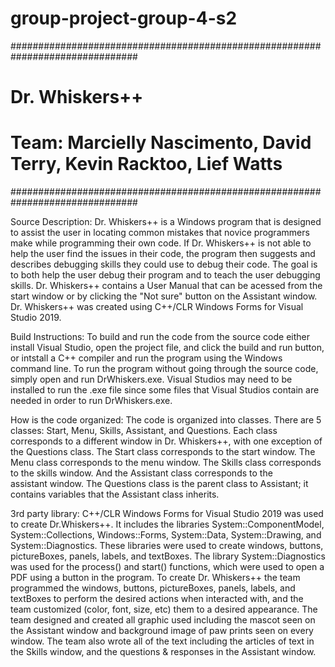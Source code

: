 # group-project-group-4-s2

###############################################################################
#     Dr. Whiskers++                                                          #
#     Team: Marcielly Nascimento, David Terry, Kevin Racktoo, Lief Watts      #
###############################################################################

Source Description:
  Dr. Whiskers++ is a Windows program that is designed to assist the user in locating common mistakes that novice programmers make while 
  programming their own code. If Dr. Whiskers++ is not able to help the user find the issues in their code, the program then suggests
  and describes debugging skills they could use to debug their code. The goal is to both help the user debug their program and to teach
  the user debugging skills. Dr. Whiskers++ contains a User Manual that can be acessed from the start window or by clicking the "Not sure"
  button on the Assistant window. Dr. Whiskers++ was created using C++/CLR Windows Forms for Visual Studio 2019.
  
  
Build Instructions:
  To build and run the code from the source code either install Visual Studio, open the project file, and click the build and run button, or 
  intstall a C++ compiler and run the program using the Windows command line. To run the program without going through the source code, 
  simply open and run DrWhiskers.exe. Visual Studios may need to be installed to run the .exe file since some files that Visual Studios contain 
  are needed in order to run DrWhiskers.exe. 
  
How is the code organized:
  The code is organized into classes. There are 5 classes: Start, Menu, Skills, Assistant, and Questions. Each class corresponds to a 
  different window in Dr. Whiskers++, with one exception of the Questions class. The Start class corresponds to the start window. The Menu 
  class corresponds to the menu window. The Skills class corresponds to the skills window. And the Assistant class corresponds to the  
  assistant window. The Questions class is the parent class to Assistant; it contains variables that the Assistant class inherits. 
  
3rd party library:
  C++/CLR Windows Forms for Visual Studio 2019 was used to create Dr.Whiskers++. It includes the libraries System::ComponentModel, 
  System::Collections, Windows::Forms, System::Data, System::Drawing, and System::Diagnostics. These libraries were used to create windows, 
  buttons, pictureBoxes, panels, labels, and textBoxes. The library System::Diagnostics was used for the process() and start() functions, 
  which were used to open a PDF using a button in the program. To create Dr. Whiskers++ the team programmed the windows, buttons, 
  pictureBoxes, panels, labels, and textBoxes to perform the desired actions when interacted with, and the team customized (color, font, 
  size, etc) them to a desired appearance. The team designed and created all graphic used including the mascot seen on the Assistant window 
  and background image of paw prints seen on every window. The team also wrote all of the text including the articles of text in the Skills 
  window, and the questions & responses in the Assistant window.  
